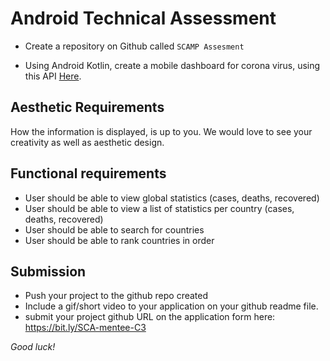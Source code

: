 # Android Technical Assessment  

- Create a repository on Github called ``SCAMP Assesment``

- Using Android Kotlin, create a mobile dashboard for corona virus, using this API [Here](https://documenter.getpostman.com/view/10808728/SzS8rjbc?version=latest).

## Aesthetic Requirements
How the information is displayed, is up to you. We would love to see your creativity as well as aesthetic design.
  
## Functional requirements
- User should be able to view global statistics (cases, deaths, recovered)
- User should be able to view a list of statistics per country (cases, deaths, recovered)
- User should be able to search for countries
- User should be able to rank countries in order

## Submission
- Push your project to the github repo created
- Include a gif/short video to your application on your github readme file.
- submit your project github URL on the application form here: https://bit.ly/SCA-mentee-C3


*Good luck!*
